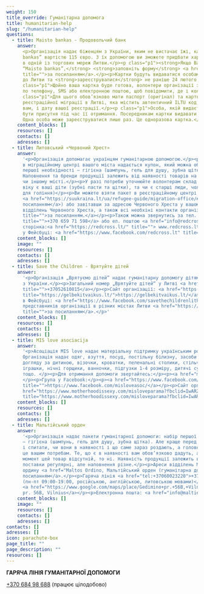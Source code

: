 ```yaml
---
weight: 150
title_override: Гуманітарна допомога
title: humanitarian-help
slug: "/humanitarian-help"
questions:
  - title: Maisto bankas - Продовольчий банк
    answer:
      <p>Організація надає біженцям з України, яким не вистачає їжі, картки “Maisto
      bankas” вартістю 115 євро. З їх допомогою ви зможете придбати харчові продукти
      в одній із торгових мереж Литви.</p><p class="p1"><strong>Якщо Вам потрібна картка
      “Maisto bankas”,</strong> <strong>заповніть форму</strong> <a href="https://www.maistobankas.lt/ukraina/"
      title="">за посиланням</a>.</p><p>Картки будуть видаватися особам, які приїхали
      до Литви та <strong>зареєструвалися</strong> не раніше 24 лютого 2022 року.</p><p
      class="p1">Щойно ваша картка буде готова, волонтери організації зв’яжуться з вами
      по телефону, SMS або електронною поштою, щоб повідомити, де і коли її можна отримати.</p><p
      class="p1">Для цього обов’язково мати паспорт (оригінал) та картку, видану Департаментом
      реєстраційної міграції в Литві, яка містить автентичний ILTU код, призначений
      вам, і дату вашої реєстрації.</p><p class="p1">Особа, якій видається картка, повинна
      бути присутня під час її отримання. Посередникам картки видавати не будуть<strong>.
      Одна особа може зареєструватися лише раз. Це одноразова картка.</strong></p>
    content_blocks: []
    resources: []
    contacts: []
    adresses: []
  - title: Литовський «Червоний Хрест»
    answer:
      '<p>Організація допомагає українцям гуманітарною допомогою.</p><p>При реєстрації
      в міграційному центрі вашого міста надається купон, який можна обміняти на набір
      першої необхідності – гігієна (шампунь, гель для душу, зубна щітка та паста, мило).
      Наповнення та бренди продукції залежить від наявності товарів на складі в тому
      чи іншому місті.</p><p>У разі потреби уточнюйте волонтерам склад родини, якого
      віку є ваші діти (зубні пасти та щітки), та чи є старші люди, чоловіки (приладдя
      для гоління)</p><p>Ви можете взяти пакет в реєстраційному центрі (адреси центрів
      <a href="https://suukraina.lt/ua/refugee-guide/migration-office/#tab-3" title="">за
      посиланням</a>) або завітавши за адресою Червоного Хреста у вашому місті. Адреси
      відділень Червоного Хреста, а також всі необхіні контакти організації <a href="https://suukraina.lt/ua/refugee-guide/contacts/#tab-0:~:text=Red%20Cross%2C%20%D0%A2%D0%BE%D0%B2%D0%B0%D1%80%D0%B8%D1%81%D1%82%D0%B2%D0%BE%20%D0%A7%D0%B5%D1%80%D0%B2%D0%BE%D0%BD%D0%BE%D0%B3%D0%BE%20%D0%A5%D1%80%D0%B5%D1%81%D1%82%D0%B0%20%D0%B2%20%D0%9B%D0%B8%D1%82%D0%B2%D1%96%20(%D0%B3%D1%83%D0%BC%D0%B0%D0%BD%D1%96%D1%82%D0%B0%D1%80%D0%BD%D0%B0%20%D0%B4%D0%BE%D0%BF%D0%BE%D0%BC%D0%BE%D0%B3%D0%B0)%3A"
      title="">за посиланням.</a></p><p>Також можна звернутись за тел. <a href="+37065971598"
      title="">+370 659 71 598</a> або ел. поштою <a href="info@redcross.lt" title="">info@redcross.lt</a></p><p>Офіційна
      сторінка:<a href="https://redcross.lt/" title=""> www.redcross.lt</a></p><p>Сторінка
      у Фейсбуці: <a href="https://www.facebook.com/redcross.lt" title="https://www.facebook.com/redcross.lt">https://www.facebook.com/redcross.lt</a></p>'
    content_blocks: []
    image: ""
    resources: []
    contacts: []
    adresses: []
  - title: Save the Children - Врятуйте дітей
    answer:
      '<p>Oрганізація „Врятуємо дітей” надає гуманітарну допомогу дітям та вагітним
      з України.</p><p>Загальний номер „Врятуйте дітей“ y Литві <a href="+37052610815"
      title="">+37052610815</a></p><p>Сайт організації: <a href="https://gelbekitvaikus.lt/"
      title="https://gelbekitvaikus.lt/">https://gelbekitvaikus.lt/</a></p><p>Група
      в Фейсбуці: <a href="https://www.facebook.com/savethechildrenlithuania" title="https://www.facebook.com/savethechildrenlithuania">https://www.facebook.com/savethechildrenlithuania</a></p><p>Контакти
      представників організації в різних містах Литви <a href="https://gelbekitvaikus.lt/dopomoga/"
      title="">за посиланням</a>.</p>'
    content_blocks: []
    resources: []
    contacts: []
    adresses: []
  - title: MIS love asociacija
    answer:
      '<p>Асоціація MIS love надає матеріальну підтримку українським родинам.
      Організація надає одяг, взуття, посуд, постільну білизну, засоби гігієни, засоби
      догляду за дитиною, візочки, кроватки, пеленальні столики, стільчики для годування,
      іграшки, нічні горщики, ванночки, підгузки 1-4 розміру, дитячі суміщі та пюре,
      тощо. </p><p>Для отримання допомоги звертайтесь:</p><p><a href="mailto:love@motherhood.is">love@motherhood.is</a>
      </p><p>Група у Facebook:</p><p><a href="https://www.facebook.com/misloveasoc/"
      title="">https://www.facebook.com/misloveasoc/</a></p><p>Сайт організації: </p><p><a
      href="https://www.motherhoodissexy.com/misloveparama?fbclid=IwAR2Qj4OdSZwZsU4bncRl23tSpwBM2Whez2M2wCX8n3aAv_xWcXAad-Q62_Q"
      title="https://www.motherhoodissexy.com/misloveparama?fbclid=IwAR2Qj4OdSZwZsU4bncRl23tSpwBM2Whez2M2wCX8n3aAv_xWcXAad-Q62_Q">https://www.motherhoodissexy.com/misloveparama?fbclid=IwAR2Qj4OdSZwZsU4bncRl23tSpwBM2Whez2M2wCX8n3aAv_xWcXAad-Q62_Q</a></p><p></p>'
    content_blocks: []
    resources: []
    contacts: []
    adresses: []
  - title: Мальтійський орден
    answer:
      '<p>Організація надає пакети гуманітарної допомоги: набір першої необхідності
      – гігієна (шампунь, гель для душу, зубна щітка). Але краще перед приходом зателефонувати
      і спитати, чи вони в наявності і що саме зараз роздають, а головне – чи відповідає
      це вашим потребам. Те, що є в наявності вам обов’язково дадуть, але якщо на даний
      момент цей товар відсутній, то ні. Наявність продукції залежить від партнерів:
      поставки регулярні, але наповнення різне.</p><p>Ареси відділень Мальтійського
      ордину <a href="Maltos Ordino, Мальтійський орден (гуманітарна допомога):" title="">за
      посиланням</a>.</p><p>Гаряча лінія <a href="tel:+37060023220">+370 600 23 220</a>
      (пн-пт 09:00-19:00, російською, англійською, литовською мовами)</p><p>Адреса:
      <a href="https://www.google.com/maps/place/Gedimino+pr.+56B,+Vilnius+01110/@54.6888431,25.2619019,17z/data=!3m1!4b1!4m5!3m4!1s0x46dd9409a6eeb601:0x70f519e6b9b56daf!8m2!3d54.6888431!4d25.2640906">Gedimino
      pr. 56B, Vilnius</a></p><p>Електронна пошта: <a href="info@maltieciai.lt" title="">info@maltieciai.lt</a></p><p><br></p>'
    content_blocks: []
    image: ""
    resources: []
    contacts: []
    adresses: []
contacts: []
adresses: []
icon: parachute-box
page_title: ""
page_description: ""
resources: []
---
```


**ГАРЯЧА ЛІНІЯ ГУМАНІТАРНОЇ ДОПОМОГИ**

[+370 684 98 688](+37068498688) (працює цілодобово)
